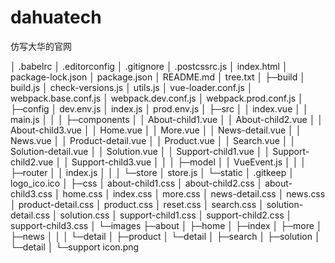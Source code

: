 # dahuatech
仿写大华的官网

│ .babelrc
│ .editorconfig
│ .gitignore
│ .postcssrc.js
│ index.html
│ package-lock.json
│ package.json
│ README.md
│ tree.txt
│
├─build
│ build.js
│ check-versions.js
│ utils.js
│ vue-loader.conf.js
│ webpack.base.conf.js
│ webpack.dev.conf.js
│ webpack.prod.conf.js
│
├─config
│ dev.env.js
│ index.js
│ prod.env.js
│
├─src
│ │ index.vue
│ │ main.js
│ │
│ ├─components
│ │ About-child1.vue
│ │ About-child2.vue
│ │ About-child3.vue
│ │ Home.vue
│ │ More.vue
│ │ News-detail.vue
│ │ News.vue
│ │ Product-detail.vue
│ │ Product.vue
│ │ Search.vue
│ │ Solution-detail.vue
│ │ Solution.vue
│ │ Support-child1.vue
│ │ Support-child2.vue
│ │ Support-child3.vue
│ │
│ ├─model
│ │ VueEvent.js
│ │
│ ├─router
│ │ index.js
│ │
│ └─store
│ store.js
│
└─static
│ .gitkeep
│ logo_ico.ico
│
├─css
│ about-child1.css
│ about-child2.css
│ about-child3.css
│ home.css
│ index.css
│ more.css
│ news-detail.css
│ news.css
│ product-detail.css
│ product.css
│ reset.css
│ search.css
│ solution-detail.css
│ solution.css
│ support-child1.css
│ support-child2.css
│ support-child3.css
│
└─images
├─about
│
├─home
│
├─index
│
├─more
│
├─news
│ │
│ └─detail
│
├─product
│ └─detail
│
├─search
│
├─solution
│ └─detail
│
└─support
icon.png
